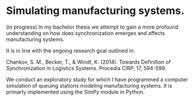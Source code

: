 # Simulating manufacturing systems.

(in progress)
In my bachelor thesis we attempt to gain a more profound understanding on how does synchronization emerges and affects manufacturing systems.

It is in line with the ongoing research goal outlined in:

Chankov, S. M., Becker, T., & Windt, K. (2014). Towards Definition of Synchronization in Logistics Systems. Procedia CIRP, 17, 594-599.

We conduct an exploratory study for which I have programmed a computer simulation of queuing stations modeling manufacturing systems. It is primarly implemented using the SimPy module in Python.

